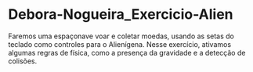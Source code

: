 # Debora-Nogueira_Exercicio-Alien
Faremos uma espaçonave voar e coletar moedas, usando as setas do teclado como controles para o Alienígena. Nesse exercício, ativamos algumas regras de física, como a presença da gravidade e a detecção de colisões.
